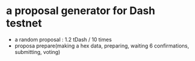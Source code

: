 a proposal generator for Dash testnet
=======================

- a random proposal : 1.2 tDash / 10 times
- proposa prepare(making a hex data, preparing, waiting 6 confirmations, submitting, voting)
